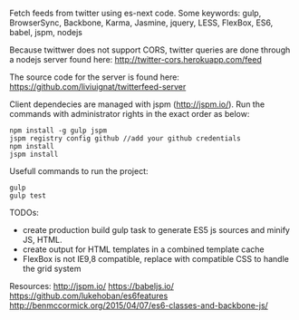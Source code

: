 Fetch feeds from twitter using es-next code. Some keywords: gulp, BrowserSync, Backbone, Karma, Jasmine, jquery, LESS, FlexBox, ES6, babel, jspm, nodejs

Because twittwer does not support CORS, twitter queries are done through a nodejs server found here: http://twitter-cors.herokuapp.com/feed

The source code for the server is found here:
https://github.com/liviuignat/twitterfeed-server

Client dependecies are managed with jspm (http://jspm.io/). Run the commands with administrator rights in the exact order as below:

```
npm install -g gulp jspm
jspm registry config github //add your github credentials
npm install
jspm install
```

Usefull commands to run the project: 

```
gulp
gulp test
```

TODOs:
- create production build gulp task to generate ES5 js sources and minify JS, HTML.
- create output for HTML templates in a combined template cache
- FlexBox is not IE9,8 compatible, replace with compatible CSS to handle the grid system

Resources:
http://jspm.io/
https://babeljs.io/
https://github.com/lukehoban/es6features
http://benmccormick.org/2015/04/07/es6-classes-and-backbone-js/
